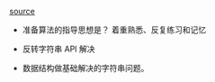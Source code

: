 [source](https://juejin.cn/book/6844733800300150797/section/6844733800350482445)

- 准备算法的指导思想是？
    着重熟悉、反复练习和记忆

- 反转字符串
    API 解决

- 数据结构做基础解决的字符串问题。
